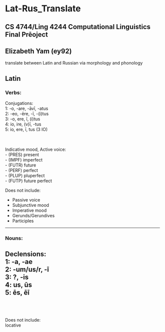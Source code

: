 # Lat-Rus_Translate
## CS 4744/Ling 4244 Computational Linguistics Final Prēoject
## Elizabeth Yam (ey92)
translate between Latin and Russian via morphology and phonology

## Latin
### Verbs:

Conjugations:<br>
1: -o, -are, -āvī, -atus<br>
2: -eo, -ēre, -ī, -(i)tus<br>
3: -o, ere, ī, (i)tus<br>
4: io, ire, (v)ī, -tus<br>
5: io, ere, ī, tus          (3 IO)<br>
<br><br>

Indicative mood, Active voice:<br>
    - (PRES) present<br>
    - (IMPF) imperfect<br>
    - (FUTR) future<br>
    - (PERF) perfect<br>
    - (PLUP) pluperfect<br>
    - (FUTP) future perfect<br>

Does not include:
- Passive voice
- Subjunctive mood
- Imperative mood
- Gerunds/Gerundives
- Participles

---
### Nouns:

Declensions:<br>
1: -a, -ae<br>
2: -um/us/r, -ī<br>
3: ?, -is<br>
4: us, ūs<br>
5: ēs, ēī<br>
<br><br>
---
Does not include:<br>
locative